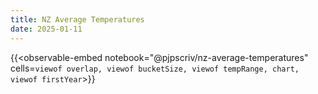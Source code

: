 ```yaml
---
title: NZ Average Temperatures
date: 2025-01-11
---
```


{{<observable-embed
    notebook="@pjpscriv/nz-average-temperatures"
    cells=`
        viewof overlap,
        viewof bucketSize,
        viewof tempRange,
        chart,
        viewof firstYear
`>}}
